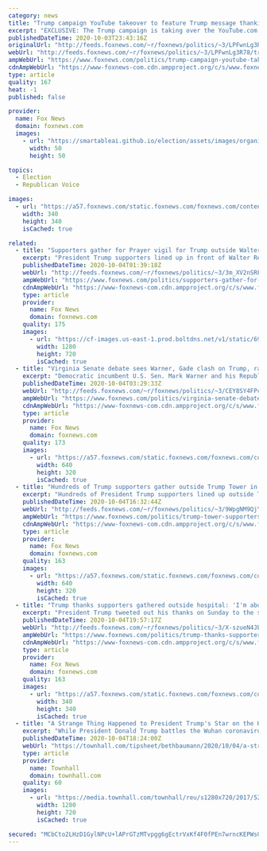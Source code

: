 ```yaml
---
category: news
title: "Trump campaign YouTube takeover to feature Trump message thanking Americans for support"
excerpt: "EXCLUSIVE: The Trump campaign is taking over the YouTube.com masthead for 24 hours beginning at midnight, Fox News has learned, featuring the video of President Trump as he was departing the White House for Walter Reed Military Medical Center to be treated for COVID-19."
publishedDateTime: 2020-10-03T23:43:16Z
originalUrl: "http://feeds.foxnews.com/~r/foxnews/politics/~3/LPFwnLg3R78/trump-campaign-youtube-takeover-to-feature-trump-message-thanking-americans-for-support"
webUrl: "http://feeds.foxnews.com/~r/foxnews/politics/~3/LPFwnLg3R78/trump-campaign-youtube-takeover-to-feature-trump-message-thanking-americans-for-support"
ampWebUrl: "https://www.foxnews.com/politics/trump-campaign-youtube-takeover-to-feature-trump-message-thanking-americans-for-support.amp"
cdnAmpWebUrl: "https://www-foxnews-com.cdn.ampproject.org/c/s/www.foxnews.com/politics/trump-campaign-youtube-takeover-to-feature-trump-message-thanking-americans-for-support.amp"
type: article
quality: 167
heat: -1
published: false

provider:
  name: Fox News
  domain: foxnews.com
  images:
    - url: "https://smartableai.github.io/election/assets/images/organizations/foxnews.com-50x50.jpg"
      width: 50
      height: 50

topics:
  - Election
  - Republican Voice

images:
  - url: "https://a57.foxnews.com/static.foxnews.com/foxnews.com/content/uploads/2020/06/340/340/bbd30841-brooke-singman-headshot.jpg?ve=1&tl=1"
    width: 340
    height: 340
    isCached: true

related:
  - title: "Supporters gather for Prayer vigil for Trump outside Walter Reed"
    excerpt: "President Trump supporters lined up in front of Walter Reed Hospital Saturday evening, to show support for Trump who was recently diagnosed with coronavirus."
    publishedDateTime: 2020-10-04T01:39:18Z
    webUrl: "http://feeds.foxnews.com/~r/foxnews/politics/~3/3m_XV2nSRFs/supporters-gather-for-prayer-vigil-for-trump-outside-walter-reed"
    ampWebUrl: "https://www.foxnews.com/politics/supporters-gather-for-prayer-vigil-for-trump-outside-walter-reed.amp"
    cdnAmpWebUrl: "https://www-foxnews-com.cdn.ampproject.org/c/s/www.foxnews.com/politics/supporters-gather-for-prayer-vigil-for-trump-outside-walter-reed.amp"
    type: article
    provider:
      name: Fox News
      domain: foxnews.com
    quality: 175
    images:
      - url: "https://cf-images.us-east-1.prod.boltdns.net/v1/static/694940094001/2738da37-1419-4682-9089-68409501409d/96dde887-984b-47d6-ab6a-a2c7703711bd/1280x720/match/image.jpg"
        width: 1280
        height: 720
        isCached: true
  - title: "Virginia Senate debate sees Warner, Gade clash on Trump, race, health care"
    excerpt: "Democratic incumbent U.S. Sen. Mark Warner and his Republican challenger shared the debate stage Saturday night in their second meeting ahead of Election Day in Norfolk, Va. "
    publishedDateTime: 2020-10-04T03:29:33Z
    webUrl: "http://feeds.foxnews.com/~r/foxnews/politics/~3/CEY8SY4FPcg/virginia-senate-debate-sees-warner-gade-clash-on-trump-race-health-care"
    ampWebUrl: "https://www.foxnews.com/politics/virginia-senate-debate-sees-warner-gade-clash-on-trump-race-health-care.amp"
    cdnAmpWebUrl: "https://www-foxnews-com.cdn.ampproject.org/c/s/www.foxnews.com/politics/virginia-senate-debate-sees-warner-gade-clash-on-trump-race-health-care.amp"
    type: article
    provider:
      name: Fox News
      domain: foxnews.com
    quality: 173
    images:
      - url: "https://a57.foxnews.com/static.foxnews.com/foxnews.com/content/uploads/2020/10/640/320/AP20277814149900.jpg?ve=1&tl=1"
        width: 640
        height: 320
        isCached: true
  - title: "Hundreds of Trump supporters gather outside Trump Tower in NYC, briefly shut down Fifth Avenue"
    excerpt: "Hundreds of President Trump supporters lined up outside Trump Tower in New York City early Sunday, briefly shutting down Manhattan’s Fifth Avenue, to show support after the president’s recent coronavirus diagnosis."
    publishedDateTime: 2020-10-04T16:32:44Z
    webUrl: "http://feeds.foxnews.com/~r/foxnews/politics/~3/9WpgNM9QjYI/trump-tower-supporters-coronavirus-nyc"
    ampWebUrl: "https://www.foxnews.com/politics/trump-tower-supporters-coronavirus-nyc.amp"
    cdnAmpWebUrl: "https://www-foxnews-com.cdn.ampproject.org/c/s/www.foxnews.com/politics/trump-tower-supporters-coronavirus-nyc.amp"
    type: article
    provider:
      name: Fox News
      domain: foxnews.com
    quality: 163
    images:
      - url: "https://a57.foxnews.com/static.foxnews.com/foxnews.com/content/uploads/2020/10/640/320/trump-supporters-walter-reed1.jpg?ve=1&tl=1"
        width: 640
        height: 320
        isCached: true
  - title: "Trump thanks supporters gathered outside hospital: 'I'm about to make a little surprise visit''"
    excerpt: "President Trump tweeted out his thanks on Sunday to the supporters who have gathered outside Walter Reed Medical Center in Maryland over the weekend, where the president is battling a case of the novel coronavirus. "
    publishedDateTime: 2020-10-04T19:57:17Z
    webUrl: "http://feeds.foxnews.com/~r/foxnews/politics/~3/X-szueN4JBw/trump-thanks-supporters-gathered-outside-hospital-as-he-battles-coronavirus-they-really-love-our-country"
    ampWebUrl: "https://www.foxnews.com/politics/trump-thanks-supporters-gathered-outside-hospital-as-he-battles-coronavirus-they-really-love-our-country.amp"
    cdnAmpWebUrl: "https://www-foxnews-com.cdn.ampproject.org/c/s/www.foxnews.com/politics/trump-thanks-supporters-gathered-outside-hospital-as-he-battles-coronavirus-they-really-love-our-country.amp"
    type: article
    provider:
      name: Fox News
      domain: foxnews.com
    quality: 163
    images:
      - url: "https://a57.foxnews.com/static.foxnews.com/foxnews.com/content/uploads/2018/09/340/340/c4a1ac56-untitled.png?ve=1&tl=1"
        width: 340
        height: 340
        isCached: true
  - title: "A Strange Thing Happened to President Trump's Star on the Hollywood Walk of Fame"
    excerpt: "While President Donald Trump battles the Wuhan coronavirus at the Walter Reed Medical Center, someone who despises the president decided to destroy his star on the Hollywood Walk of Fame."
    publishedDateTime: 2020-10-04T18:24:00Z
    webUrl: "https://townhall.com/tipsheet/bethbaumann/2020/10/04/a-strange-thing-happened-to-president-trumps-star-on-the-hollywood-walk-of-fame-n2577439"
    type: article
    provider:
      name: Townhall
      domain: townhall.com
    quality: 60
    images:
      - url: "https://media.townhall.com/townhall/reu/s1280x720/2017/52/63d298b0-c2be-4ddf-b084-6001db337308.jpg"
        width: 1280
        height: 720
        isCached: true

secured: "MCbCto2LHzD1GylNPcU+lAPrGTzMTvpgg6gEctrVxKf4F0fPEn7wrncKEPWsGvEe+RGI9QTPEfgYJ6MIwmx7VS+g2011yoWSV3B07rHRadxvs4ghY6ND0gmDCjnUVaEH+nnslRPQYVad5kaB+UYbbiviGzaWgaUQTj4TlWUwVhIkgW7nI5p1+O+tt5cc2ZniLVQYeyCuNmKYjkW2+w3kWuJFnqLL3sVxE7rNQHMlAWObhirtiPjZn5UizMoWklk/VR2/CY6xpaanJ5fBDEZ8S1sXC3jdQytaMs5Rk/ken0PO+GXI5mEJj4Og4dt+sYvEAAODO4cnUgPVrc6/7SM4NIv2AY/3v7LCDYQIGvXtabc=;4SCH56RRNBy0BiSBQR+Vhg=="
---
```


